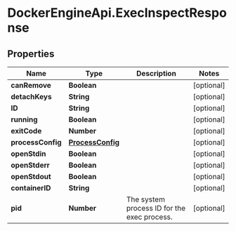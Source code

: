 # DockerEngineApi.ExecInspectResponse

## Properties
Name | Type | Description | Notes
------------ | ------------- | ------------- | -------------
**canRemove** | **Boolean** |  | [optional] 
**detachKeys** | **String** |  | [optional] 
**ID** | **String** |  | [optional] 
**running** | **Boolean** |  | [optional] 
**exitCode** | **Number** |  | [optional] 
**processConfig** | [**ProcessConfig**](ProcessConfig.md) |  | [optional] 
**openStdin** | **Boolean** |  | [optional] 
**openStderr** | **Boolean** |  | [optional] 
**openStdout** | **Boolean** |  | [optional] 
**containerID** | **String** |  | [optional] 
**pid** | **Number** | The system process ID for the exec process. | [optional] 


